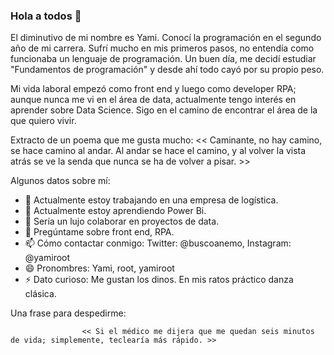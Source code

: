 ### Hola a todos 👋

El diminutivo de mi nombre es Yami. Conocí la programación en el segundo año de mi carrera. Sufrí mucho en mis primeros pasos, no entendía como funcionaba un lenguaje de programación. Un buen día, me decidí estudiar "Fundamentos de programación" y desde ahí todo cayó por su propio peso.

Mi vida laboral empezó como front end y luego como developer RPA; aunque nunca me vi en el área de data, actualmente tengo interés en aprender sobre Data Science. Sigo en el camino de encontrar el área de la que quiero vivir. 

Extracto de un poema que me gusta mucho:
                                                       << Caminante, no hay camino,
                                                          se hace camino al andar.
                                                          Al andar se hace el camino,
                                                          y al volver la vista atrás
                                                          se ve la senda que nunca
                                                          se ha de volver a pisar. >>


Algunos datos sobre mí:

- 🔭 Actualmente estoy trabajando en una empresa de logística.
- 🌱 Actualmente estoy aprendiendo Power Bi.
- 👯 Sería un lujo colaborar en proyectos de data.
- 💬 Pregúntame sobre front end, RPA.
- 📫 Cómo contactar conmigo: Twitter: @buscoanemo, Instagram: @yamiroot
- 😄 Pronombres: Yami, root, yamiroot
- ⚡ Dato curioso: Me gustan los dinos. En mis ratos práctico danza clásica.


Una frase para despedirme:

                    << Si el médico me dijera que me quedan seis minutos de vida; simplemente, teclearía más rápido. >>
